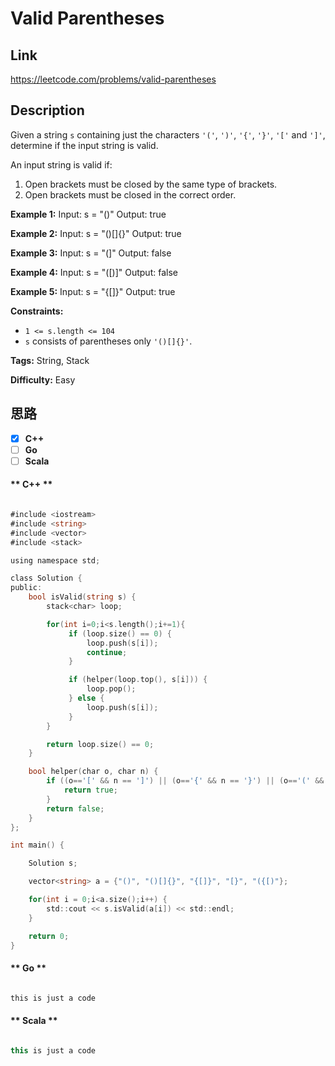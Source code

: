 


# Valid Parentheses

## Link

https://leetcode.com/problems/valid-parentheses


## Description

Given a string `s` containing just the characters `'('`, `')'`, `'{'`, `'}'`,
`'['` and `']'`, determine if the input string is valid.

An input string is valid if:

  1. Open brackets must be closed by the same type of brackets.
  2. Open brackets must be closed in the correct order.



**Example 1:**
            Input: s = "()"    Output: true    

**Example 2:**
            Input: s = "()[]{}"    Output: true    

**Example 3:**
            Input: s = "(]"    Output: false    

**Example 4:**
            Input: s = "([)]"    Output: false    

**Example 5:**
            Input: s = "{[]}"    Output: true    



**Constraints:**

  * `1 <= s.length <= 104`
  * `s` consists of parentheses only `'()[]{}'`.


**Tags:** String, Stack

**Difficulty:** Easy

## 思路

[title]: https://leetcode.com/problems/valid-parentheses


- [X] **C++**
- [ ] **Go**
- [ ] **Scala**

<!-- tabs:start -->

#### ** C++ **

``` go

#include <iostream>
#include <string>
#include <vector>
#include <stack>

using namespace std;

class Solution {
public:
    bool isValid(string s) {
        stack<char> loop;

        for(int i=0;i<s.length();i+=1){
             if (loop.size() == 0) {
                 loop.push(s[i]);
                 continue;
             }

             if (helper(loop.top(), s[i])) {
                 loop.pop();
             } else {
                 loop.push(s[i]);
             }
        }

        return loop.size() == 0;
    }

    bool helper(char o, char n) {
        if ((o=='[' && n == ']') || (o=='{' && n == '}') || (o=='(' && n == ')')) {
            return true;
        }
        return false;
    }
};

int main() {

    Solution s;

    vector<string> a = {"()", "()[]{}", "{[]}", "[}", "({[)"};

    for(int i = 0;i<a.size();i++) {
        std::cout << s.isValid(a[i]) << std::endl;
    }

    return 0;
}


```

#### ** Go **

``` go

this is just a code

```

#### ** Scala **

``` scala

this is just a code

```

<!-- tabs:end -->
